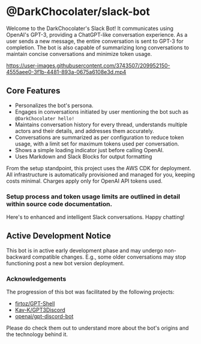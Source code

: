 
# @DarkChocolater/slack-bot

Welcome to the DarkChocolater's Slack Bot! It communicates using OpenAI's GPT-3, providing a ChatGPT-like conversation experience. As a user sends a new message, the entire conversation is sent to GPT-3 for completion. The bot is also capable of summarizing long conversations to maintain concise conversations and minimize token usage.

https://user-images.githubusercontent.com/3743507/209952150-4555aee0-3f1b-4481-893a-0675a6108e3d.mp4

## Core Features

- Personalizes the bot's persona.
- Engages in conversations initiated by user mentioning the bot such as `@DarkChocolater hello!`
- Maintains conversation history for every thread, understands multiple actors and their details, and addresses them accurately. 
- Conversations are summarized as per configuration to reduce token usage, with a limit set for maximum tokens used per conversation.
- Shows a simple loading indicator just before calling OpenAI.
- Uses Markdown and Slack Blocks for output formatting

From the setup standpoint, this project uses the AWS CDK for deployment. All infrastructure is automatically provisioned and managed for you, keeping costs minimal. Charges apply only for OpenAI API tokens used.

### Setup process and token usage limits are outlined in detail within source code documentation.

Here's to enhanced and intelligent Slack conversations. Happy chatting!

## Active Development Notice

This bot is in active early development phase and may undergo non-backward compatible changes. E.g., some older conversations may stop functioning post a new bot version deployment.

### Acknowledgements

The progression of this bot was facilitated by the following projects:

- [firtoz/GPT-Shell](https://github.com/firtoz/GPT-Shell)
- [Kav-K/GPT3Discord](https://github.com/Kav-K/GPT3Discord)
- [openai/gpt-discord-bot](https://github.com/openai/gpt-discord-bot)

Please do check them out to understand more about the bot's origins and the technology behind it.